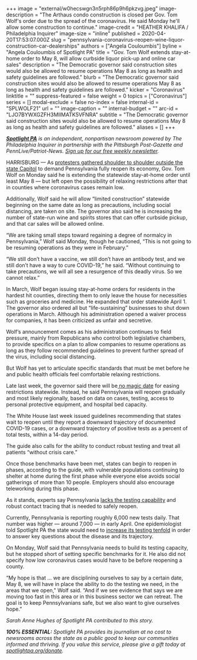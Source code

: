 +++
image = "external/w0hecswgn3n5rph86p9h6pkzvg.jpeg"
image-description = "The Arthaus condo construction is closed per Gov. Tom Wolf's order due to the spread of the coronavirus. He said Monday he'll allow some construction to continue."
image-credit = "HEATHER KHALIFA / Philadelphia Inquirer"
image-size = "inline"
published = 2020-04-20T17:53:07.000Z
slug = "pennsylvania-coronavirus-reopen-wine-liquor-construction-car-dealerships"
authors = ["Angela Couloumbis"]
byline = "Angela Couloumbis of Spotlight PA"
title = "Gov. Tom Wolf extends stay-at-home order to May 8, will allow curbside liquor pick-up and online car sales"
description = "The Democratic governor said construction sites would also be allowed to resume operations May 8 as long as health and safety guidelines are followed."
blurb = "The Democratic governor said construction sites would also be allowed to resume operations May 8 as long as health and safety guidelines are followed."
kicker = "Coronavirus"
linktitle = ""
suppress-featured = false
weight = 0
topics = ["Coronavirus"]
series = []
modal-exclude = false
no-index = false
internal-id = "SPLWOLF21"
url = ""
image-caption = ""
internal-budget = ""
arc-id = "LJO7BYWXGZFH3MIIMATK5VFNRA"
subtitle = "The Democratic governor said construction sites would also be allowed to resume operations May 8 as long as health and safety guidelines are followed."
aliases = []
+++

<a href="https://www.spotlightpa.org/"><i><b>Spotlight PA</b></i></a><i> is an independent, nonpartisan newsroom powered by The Philadelphia Inquirer in partnership with the Pittsburgh Post-Gazette and PennLive/Patriot-News. </i><a href="https://www.spotlightpa.org/newsletters"><i>Sign up for our free weekly newsletter</i></a><i>.</i>

HARRISBURG — As <a href="https://www.spotlightpa.org/news/2020/04/pennsylvania-anti-shutdown-rally-harrisburg/" target=_blank>protesters gathered shoulder to shoulder outside the state Capitol</a> to demand Pennsylvania fully reopen its economy, Gov. Tom Wolf on Monday said he is extending the statewide stay-at-home order until least May 8 — but left open the possibility of relaxing restrictions after that in counties where coronavirus cases remain low.

Additionally, Wolf said he will allow “limited construction” statewide beginning on the same date as long as precautions, including social distancing, are taken on site. The governor also said he is increasing the number of state-run wine and spirits stores that can offer curbside pickup, and that car sales will be allowed online.



“We are taking small steps toward regaining a degree of normalcy in Pennsylvania,” Wolf said Monday, though he cautioned, “This is not going to be resuming operations as they were in February.”

“We still don’t have a vaccine, we still don’t have an antibody test, and we still don’t have a way to cure COVID-19,” he said. “Without continuing to take precautions, we will all see a resurgence of this deadly virus. So we cannot relax.”

<script src="https://www.spotlightpa.org/embed.js" async></script><div data-spl-embed-version="1" data-spl-src="https://www.spotlightpa.org/embeds/donate/"></div>


In March, Wolf began issuing stay-at-home orders for residents in the hardest hit counties, directing them to only leave the house for necessities such as groceries and medicine. He expanded that order statewide April 1. The governor also ordered all but “life-sustaining” businesses to shut down operations in March. Although his administration opened a waiver process for companies, it has been criticized as unfair and secretive.

Wolf’s announcement comes as his administration continues to field pressure, mainly from Republicans who control both legislative chambers, to provide specifics on a plan to allow companies to resume operations as long as they follow recommended guidelines to prevent further spread of the virus, including social distancing.

But Wolf has yet to articulate specific standards that must be met before he and public health officials feel comfortable relaxing restrictions.

Late last week, the governor said there will be<a href="https://www.spotlightpa.org/news/2020/04/pennsylvania-coronavirus-gov-tom-wolf-broad-plan-reopening-state/" target="_blank"> no magic date</a> for easing restrictions statewide. Instead, he said Pennsylvania will reopen gradually and most likely regionally, based on data on cases, testing, access to personal protective equipment, and hospital bed capacity.

The White House last week issued guidelines recommending that states wait to reopen until they report a downward trajectory of documented COVID-19 cases, or a downward trajectory of positive tests as a percent of total tests, within a 14-day period.

The guide also calls for the ability to conduct robust testing and treat all patients “without crisis care.”

Once those benchmarks have been met, states can begin to reopen in phases, according to the guide, with vulnerable populations continuing to shelter at home during the first phase while everyone else avoids social gatherings of more than 10 people. Employers should also encourage teleworking during this phase.

<script src="https://www.spotlightpa.org/embed.js" async></script><div data-spl-embed-version="1" data-spl-src="https://www.spotlightpa.org/embeds/newsletter/"></div>

As it stands, experts say Pennsylvania <a href="https://www.spotlightpa.org/news/2020/04/pennsylvania-coronavirus-testing-antibodies-undetected-availability/">lacks the testing capability</a> and robust contact tracing that is needed to safely reopen.

Currently, Pennsylvania is reporting roughly 6,000 new tests daily. That number was higher — around 7,000 — in early April. One epidemiologist told Spotlight PA the state would need to <a href="https://www.spotlightpa.org/news/2020/04/pennsylvania-coronavirus-testing-antibodies-undetected-availability/" target="_blank">increase its testing tenfold</a> in order to answer key questions about the disease and its trajectory.

On Monday, Wolf said that Pennsylvania needs to build its testing capacity, but he stopped short of setting specific benchmarks for it. He also did not specify how low coronavirus cases would have to be before reopening a county.

“My hope is that ... we are disciplining ourselves to say by a certain date, May 8, we will have in place the ability to do the testing we need, in the areas that we open," Wolf said. “And if we see evidence that says we are moving too fast in this area or in this business sector we can retreat. The goal is to keep Pennsylvanians safe, but we also want to give ourselves hope.”

<i>Sarah Anne Hughes of Spotlight PA contributed to this story.</i>

<i><b>100% ESSENTIAL:</b></i><i> Spotlight PA provides its journalism at no cost to newsrooms across the state as a public good to keep our communities informed and thriving. If you value this service, please give a gift today at </i><a href="https://www.spotlightpa.org/donate"><i>spotlightpa.org/donate</i></a><i>.</i>

<script src="https://www.spotlightpa.org/embed.js" async></script><div data-spl-embed-version="1" data-spl-src="https://www.spotlightpa.org/embeds/tips/?tip_text=Do%20you%20have%20a%20tip%20about%20%3Cb%3Ehow%20Pa.'s%20government%20is%20responding%20to%20the%20coronavirus%3C%2Fb%3E%3F%20Tell%20us."></div>

